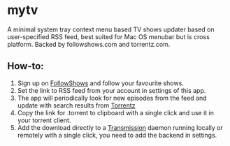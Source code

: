 mytv
=========

A minimal system tray context menu based TV shows updater based on user-specified RSS feed, best suited for Mac OS menubar but is cross platform. Backed by followshows.com and torrentz.com.

How-to:
---------

1. Sign up on [FollowShows](http://followshows.com/) and follow your favourite shows.
2. Set the link to RSS feed from your account in settings of this app.
3. The app will periodically look for new episodes from the feed and update with search results from [Torrentz](http://torrentz.com/)
4. Copy the link for .torrent to clipboard with a single click and use it in your torrent client.
5. Add the download directly to a [Transmission](http://transmissionbt.com/) daemon running locally or remotely with a single click, you need to add the backend in settings.
